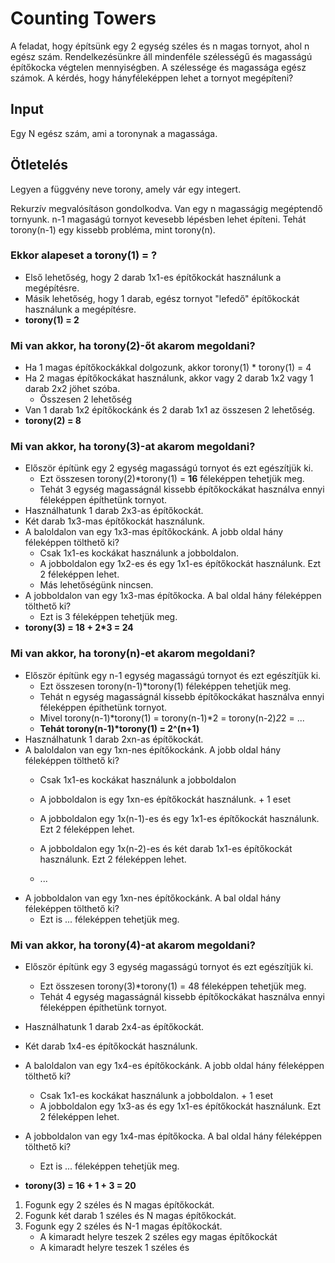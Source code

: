 # Counting Towers
A feladat, hogy építsünk egy 2 egység széles és n magas tornyot, ahol n egész szám.
Rendelkezésünkre áll mindenféle szélességű és magasságú építőkocka végtelen mennyiségben.
A szélessége és magassága egész számok. A kérdés, hogy hányféleképpen lehet a tornyot megépíteni?

## Input
Egy N egész szám, ami a toronynak a magassága.

## Ötletelés
Legyen a függvény neve torony, amely vár egy integert.

Rekurzív megvalósításon gondolkodva.
Van egy n magasságig megéptendő tornyunk.
n-1 magaságú tornyot kevesebb lépésben lehet építeni.
Tehát torony(n-1) egy kissebb probléma, mint torony(n).

### Ekkor alapeset a torony(1) = ?
- Első lehetőség, hogy 2 darab 1x1-es építőkockát használunk a megépítésre.
- Másik lehetőség, hogy 1 darab, egész tornyot "lefedő" építőkockát használunk a megépítésre.
- **torony(1) = 2**


### Mi van akkor, ha torony(2)-őt akarom megoldani?
- Ha 1 magas építőkockákkal dolgozunk, akkor torony(1) * torony(1) = 4
- Ha 2 magas építőkockákat használunk, akkor vagy 2 darab 1x2 vagy 1 darab 2x2 jöhet szóba.
    - Összesen 2 lehetőség
- Van 1 darab 1x2 építőkockánk és 2 darab 1x1 az összesen 2 lehetőség.
- **torony(2) = 8**


### Mi van akkor, ha torony(3)-at akarom megoldani?
- Először építünk egy 2 egység magasságú tornyot és ezt egészítjük ki.
    - Ezt összesen torony(2)*torony(1) = **16** féleképpen tehetjük meg.
    - Tehát 3 egység magasságnál kissebb építőkockákat használva ennyi féleképpen építhetünk tornyot.
- Használhatunk 1 darab 2x3-as építőkockát.
- Két darab 1x3-mas építőkockát használunk.
- A baloldalon van egy 1x3-mas építőkockánk. A jobb oldal hány féleképpen tölthető ki?
    - Csak 1x1-es kockákat használunk a jobboldalon.
    - A jobboldalon egy 1x2-es és egy 1x1-es építőkockát használunk. Ezt 2 féleképpen lehet.
    - Más lehetőségünk nincsen.
- A jobboldalon van egy 1x3-mas építőkocka. A bal oldal hány féleképpen tölthető ki?
    - Ezt is 3 féleképpen tehetjük meg.
- **torony(3) = 18 + 2*3 = 24**


### Mi van akkor, ha torony(n)-et akarom megoldani?
- Először építünk egy n-1 egység magasságú tornyot és ezt egészítjük ki.
    - Ezt összesen torony(n-1)*torony(1) féleképpen tehetjük meg.
    - Tehát n egység magasságnál kissebb építőkockákat használva ennyi féleképpen építhetünk tornyot.
    - Mivel torony(n-1)*torony(1) = torony(n-1)*2 = torony(n-2)*2*2 = ...
    - **Tehát torony(n-1)\*torony(1) = 2^(n+1)**
- Használhatunk 1 darab 2xn-as építőkockát.
- A baloldalon van egy 1xn-nes építőkockánk. A jobb oldal hány féleképpen tölthető ki?
    - Csak 1x1-es kockákat használunk a jobboldalon
    - A jobboldalon is egy 1xn-es építőkockát használunk. + 1 eset

    - A jobboldalon egy 1x(n-1)-es és egy 1x1-es építőkockát használunk. Ezt 2 féleképpen lehet.
    - A jobboldalon egy 1x(n-2)-es és két darab 1x1-es építőkockát használunk. Ezt 2 féleképpen lehet.
    - ...
- A jobboldalon van egy 1xn-nes építőkockánk. A bal oldal hány féleképpen tölthető ki?
    - Ezt is ... féleképpen tehetjük meg.






### Mi van akkor, ha torony(4)-at akarom megoldani?
- Először építünk egy 3 egység magasságú tornyot és ezt egészítjük ki.
    - Ezt összesen torony(3)*torony(1) = 48 féleképpen tehetjük meg.
    - Tehát 4 egység magasságnál kissebb építőkockákat használva ennyi féleképpen építhetünk tornyot.
- Használhatunk 1 darab 2x4-as építőkockát.
- Két darab 1x4-es építőkockát használunk.
- A baloldalon van egy 1x4-es építőkockánk. A jobb oldal hány féleképpen tölthető ki?
    - Csak 1x1-es kockákat használunk a jobboldalon. + 1 eset
    - A jobboldalon egy 1x3-as és egy 1x1-es építőkockát használunk. Ezt 2 féleképpen lehet.

- A jobboldalon van egy 1x4-mas építőkocka. A bal oldal hány féleképpen tölthető ki?
    - Ezt is ... féleképpen tehetjük meg.
- **torony(3) = 16 + 1 + 3 = 20**


1. Fogunk egy 2 széles és N magas építőkockát.
2. Fogunk két darab 1 széles és N magas építőkockát.
3. Fogunk egy 2 széles és N-1 magas építőkockát.
   - A kimaradt helyre teszek 2 széles egy magas építőkockát
   - A kimaradt helyre teszek 1 széles és 

